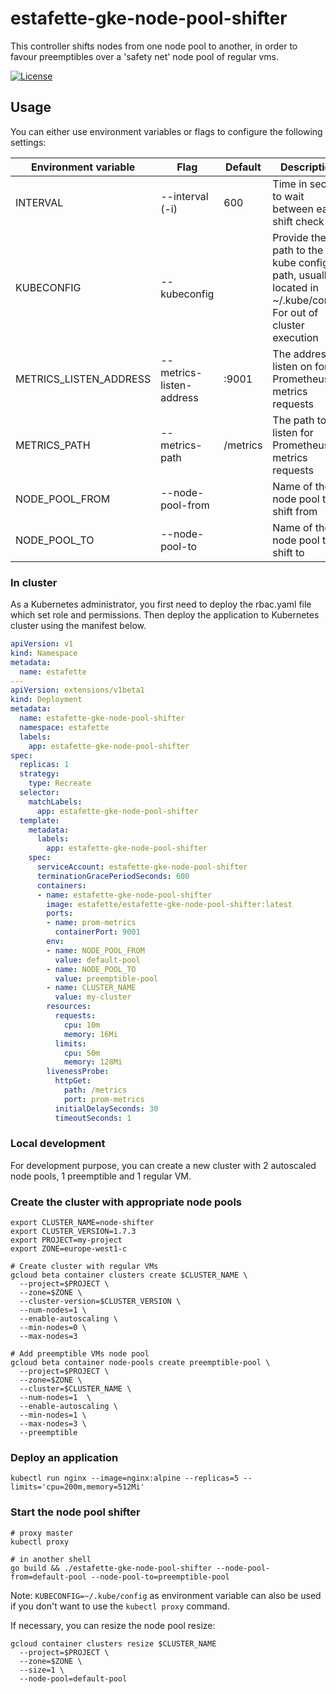 # estafette-gke-node-pool-shifter

This controller shifts nodes from one node pool to another, in order to favour preemptibles over a 'safety net' node pool of regular vms.

[![License](https://img.shields.io/github/license/estafette/estafette-gke-node-pool-shifter.svg)](https://github.com/estafette/estafette-gke-node-pool-shifter/blob/master/LICENSE)


## Usage

You can either use environment variables or flags to configure the following settings:

| Environment variable   | Flag                     | Default  | Description
| ---------------------- | ------------------------ | -------- | -----------------------------------------------------------------
| INTERVAL               | --interval (-i)          | 600      | Time in second to wait between each shift check
| KUBECONFIG             | --kubeconfig             |          | Provide the path to the kube config path, usually located in ~/.kube/config. For out of cluster execution
| METRICS_LISTEN_ADDRESS | --metrics-listen-address | :9001    | The address to listen on for Prometheus metrics requests
| METRICS_PATH           | --metrics-path           | /metrics | The path to listen for Prometheus metrics requests
| NODE_POOL_FROM         | --node-pool-from         |          | Name of the node pool to shift from
| NODE_POOL_TO           | --node-pool-to           |          | Name of the node pool to shift to


### In cluster

As a Kubernetes administrator, you first need to deploy the rbac.yaml file which set role and permissions.
Then deploy the application to Kubernetes cluster using the manifest below.


```yaml
apiVersion: v1
kind: Namespace
metadata:
  name: estafette
---
apiVersion: extensions/v1beta1
kind: Deployment
metadata:
  name: estafette-gke-node-pool-shifter
  namespace: estafette
  labels:
    app: estafette-gke-node-pool-shifter
spec:
  replicas: 1
  strategy:
    type: Recreate
  selector:
    matchLabels:
      app: estafette-gke-node-pool-shifter
  template:
    metadata:
      labels:
        app: estafette-gke-node-pool-shifter
    spec:
      serviceAccount: estafette-gke-node-pool-shifter
      terminationGracePeriodSeconds: 600
      containers:
      - name: estafette-gke-node-pool-shifter
        image: estafette/estafette-gke-node-pool-shifter:latest
        ports:
        - name: prom-metrics
          containerPort: 9001
        env:
        - name: NODE_POOL_FROM
          value: default-pool
        - name: NODE_POOL_TO
          value: preemptible-pool
        - name: CLUSTER_NAME
          value: my-cluster
        resources:
          requests:
            cpu: 10m
            memory: 16Mi
          limits:
            cpu: 50m
            memory: 128Mi
        livenessProbe:
          httpGet:
            path: /metrics
            port: prom-metrics
          initialDelaySeconds: 30
          timeoutSeconds: 1
```

### Local development

For development purpose, you can create a new cluster with 2 autoscaled node pools, 1 preemptible and 1 regular VM.

### Create the cluster with appropriate node pools

```
export CLUSTER_NAME=node-shifter
export CLUSTER_VERSION=1.7.3
export PROJECT=my-project
export ZONE=europe-west1-c

# Create cluster with regular VMs
gcloud beta container clusters create $CLUSTER_NAME \
  --project=$PROJECT \
  --zone=$ZONE \
  --cluster-version=$CLUSTER_VERSION \
  --num-nodes=1 \
  --enable-autoscaling \
  --min-nodes=0 \
  --max-nodes=3

# Add preemptible VMs node pool
gcloud beta container node-pools create preemptible-pool \
  --project=$PROJECT \
  --zone=$ZONE \
  --cluster=$CLUSTER_NAME \
  --num-nodes=1  \
  --enable-autoscaling \
  --min-nodes=1 \
  --max-nodes=3 \
  --preemptible
```

### Deploy an application

```
kubectl run nginx --image=nginx:alpine --replicas=5 --limits='cpu=200m,memory=512Mi'
```

### Start the node pool shifter

```
# proxy master
kubectl proxy

# in another shell
go build && ./estafette-gke-node-pool-shifter --node-pool-from=default-pool --node-pool-to=preemptible-pool
```

Note: `KUBECONFIG=~/.kube/config` as environment variable can also be used if you don't want to use the `kubectl proxy`
command.

If necessary, you can resize the node pool resize:
```
gcloud container clusters resize $CLUSTER_NAME
  --project=$PROJECT \
  --zone=$ZONE \
  --size=1 \
  --node-pool=default-pool
```

